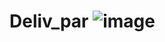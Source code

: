 # Deliv_par ![image](https://user-images.githubusercontent.com/86362195/234759187-6e2b5118-5305-454b-a355-7d7ab0f6c56b.png)
